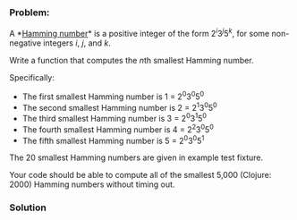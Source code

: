 ### Problem:
<p>A *<a href="https://en.wikipedia.org/wiki/Regular_number" target="_blank">Hamming number</a>* is a positive integer of the form 2<sup><em>i</em></sup>3<sup><em>j</em></sup>5<sup><em>k</em></sup>, for some non-negative integers <em>i</em>, <em>j</em>, and <em>k</em>.</p>
<p>Write a function that computes the <em>n</em>th smallest Hamming number. </p>
<p>Specifically:</p>
<ul>
<li>The first smallest Hamming number is 1 = 2<sup>0</sup>3<sup>0</sup>5<sup>0</sup></li>
<li>The second smallest Hamming number is 2 = 2<sup>1</sup>3<sup>0</sup>5<sup>0</sup></li>
<li>The third smallest Hamming number is 3 = 2<sup>0</sup>3<sup>1</sup>5<sup>0</sup></li>
<li>The fourth smallest Hamming number is 4 = 2<sup>2</sup>3<sup>0</sup>5<sup>0</sup></li>
<li>The fifth smallest Hamming number is 5 = 2<sup>0</sup>3<sup>0</sup>5<sup>1</sup></li>
</ul>
<p>The 20 smallest Hamming numbers are given in example test fixture.</p>
<p>Your code should be able to compute all of the smallest 5,000 (Clojure: 2000) Hamming numbers without timing out.</p>

### Solution